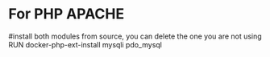 # For PHP APACHE

#install both modules from source, you can delete the one you are not using
RUN docker-php-ext-install mysqli pdo_mysql
